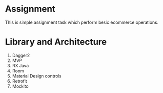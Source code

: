 # Assignment
This is simple assignment task which perform besic ecommerce operations.


# Library and Architecture
1. Dagger2
2. MVP
3. RX Java
4. Room
5. Material Design controls
6. Retrofit
7. Mockito
